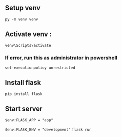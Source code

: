 ## Setup venv
`py -m venv venv`

## Activate venv :

`venv\Scripts\activate`

### If error, run this as administrator in powershell

`set-executionpolicy unrestricted`

## Install flask
`pip install flask`

## Start server
`$env:FLASK_APP = "app"`

`$env:FLASK_ENV = "development"`
`flask run`